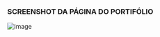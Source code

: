 ### SCREENSHOT DA PÁGINA DO PORTIFÓLIO

![image](https://github.com/oluisvi/oluisvi.github.io/assets/162822478/a8cec0fc-0839-456a-9e94-2f616392e189)
